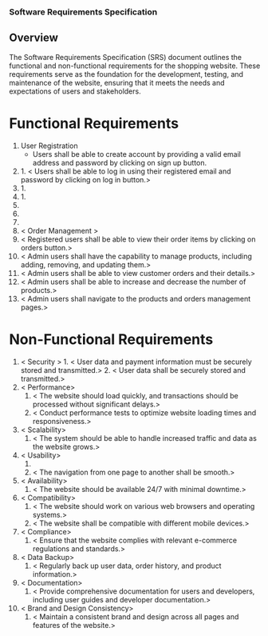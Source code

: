 ### Software Requirements Specification

## Overview
The Software Requirements Specification (SRS) document outlines the functional and non-functional requirements for the shopping website. These requirements serve as the foundation for the development, testing, and maintenance of the website, ensuring that it meets the needs and expectations of users and stakeholders.

# Functional Requirements

1. User Registration
	- Users shall be able to create account by providing a valid email address and password by clicking on sign up button.
2. <User Login>
	1. < Users shall be able to log in using their registered email and password by clicking on log in button.>
3. <Product Browsing>
	1. <Users shall be able to browse products by using a search bar.>
4. <Shopping Cart>
	1.  <Users shall be able to add products to their shopping cart by clicking on the "Add to Cart" button.>
2.  <Users shall be able to remove items from their cart using the delete button.>
3.  <Users shall be able to view the contents of their shopping cart by clicking on the cart button.>
4. <Users shall be able to proceed to the checkout process by clicking on the checkout button.>
5.  < Order Management >
1.	< Registered users shall be able to view their order items by clicking on orders button.>
2.	< Admin users shall have the capability to manage products, including adding, removing, and updating them.>
3.	< Admin users shall be able to view customer orders and their details.>
4.	< Admin users shall be able to increase and decrease the number of products.>
5.	< Admin users shall navigate to the products and orders management pages.>

# Non-Functional Requirements

1. < Security >
    	1. < User data and payment information must be securely stored and transmitted.>
	2. < User data shall be securely stored and transmitted.>
2. < Performance>
	1. < The website should load quickly, and transactions should be processed without significant delays.>
	2. < Conduct performance tests to optimize website loading times and responsiveness.>
3. < Scalability>
	1. < The system should be able to handle increased traffic and data as the website grows.>
4. < Usability>
	1. <The website should have an intuitive and user-friendly interface for a seamless shopping experience.>
	2.    < The navigation from one page to another shall be smooth.>
5. < Availability>
	1. < The website should be available 24/7 with minimal downtime.>
6. < Compatibility>
	1.    < The website should work on various web browsers and operating systems.>
	2.    < The website shall be compatible with different mobile devices.>
7. < Compliance>
	1. < Ensure that the website complies with relevant e-commerce regulations and standards.>
8. < Data Backup>
	1. < Regularly back up user data, order history, and product information.>
9. < Documentation>
	1. < Provide comprehensive documentation for users and developers, including user guides and developer documentation.>
10. < Brand and Design Consistency>
	1. < Maintain a consistent brand and design across all pages and features of the website.>

